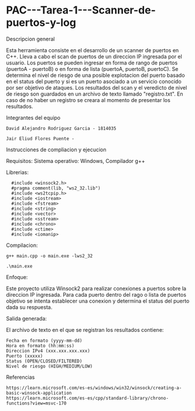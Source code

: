 # PAC---Tarea-1---Scanner-de-puertos-y-log

Descripcion general

Esta herramienta consiste en el desarrollo de un scanner de puertos en C++. Lleva a cabo el scan de puertos de un direccion IP ingresada por el usuario. Los puertos se pueden ingresar en forma de rango de puertos (puertoA - puertoB) o en forma de lista (puertoA, puertoB, puertoC).
Se determina el nivel de riesgo de una posible explotacion del puerto basado en el status del puerto y si es un puerto asociado a un servicio conocido por ser objetivo de ataques. Los resultados del scan y el veredicto de nivel de riesgo son guardados en un archivo de texto llamado "registro.txt". En caso de no haber un registro se creara al momento de presentar los resultados.

Integrantes del equipo

    David Alejandro Rodriguez Garcia - 1814035

    Jair Eliud Flores Puente - 

Instrucciones de compliacion y ejecucion

  Requisitos: Sistema operativo: Windows, Compilador g++
    
  Librerias:
  
      #include <winsock2.h>
      #pragma comment(lib, "ws2_32.lib")
      #include <ws2tcpip.h>
      #include <iostream>
      #include <fstream>
      #include <string>
      #include <vector>
      #include <sstream>
      #include <chrono> 
      #include <ctime> 
      #include <iomanip>

Compilacion:

    g++ main.cpp -o main.exe -lws2_32
  
    .\main.exe

Enfoque:

Este proyecto utiliza Winsock2 para realizar conexiones a puertos sobre la direccion IP ingresada. Para cada puerto dentro del rago o lista de puertos objetivo se intenta establecer una conexion y determina el status del puerto dada su respuesta.

Salida generada:

El archivo de texto en el que se registran los resultados contiene:

    Fecha en formato (yyyy-mm-dd)
    Hora en formato (hh:mm:ss)
    Direccion IPv4 (xxx.xxx.xxx.xxx)
    Puerto (xxxxx)
    Status (OPEN/CLOSED/FILTERED)
    Nivel de riesgo (HIGH/MEDIUM/LOW)

Referencias

    https://learn.microsoft.com/es-es/windows/win32/winsock/creating-a-basic-winsock-application
    https://learn.microsoft.com/es-es/cpp/standard-library/chrono-functions?view=msvc-170
